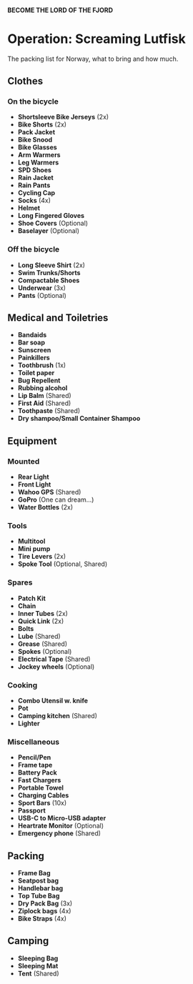 #### BECOME THE LORD OF THE FJORD

# Operation: Screaming Lutfisk

The packing list for Norway, what to bring and how much.

## Clothes

### On the bicycle

- **Shortsleeve Bike Jerseys** (2x)
- **Bike Shorts** (2x)
- **Pack Jacket**
- **Bike Snood**
- **Bike Glasses**
- **Arm Warmers**
- **Leg Warmers**
- **SPD Shoes**
- **Rain Jacket**
- **Rain Pants**
- **Cycling Cap**
- **Socks** (4x)
- **Helmet**
- **Long Fingered Gloves**
- **Shoe Covers** (Optional)
- **Baselayer** (Optional)

### Off the bicycle

- **Long Sleeve Shirt** (2x)
- **Swim Trunks/Shorts**
- **Compactable Shoes**
- **Underwear** (3x)
- **Pants** (Optional)

## Medical and Toiletries

- **Bandaids**
- **Bar soap**
- **Sunscreen**
- **Painkillers**
- **Toothbrush** (1x)
- **Toilet paper**
- **Bug Repellent**
- **Rubbing alcohol**
- **Lip Balm** (Shared)
- **First Aid** (Shared)
- **Toothpaste** (Shared)
- **Dry shampoo/Small Container Shampoo**

## Equipment

### Mounted

- **Rear Light**
- **Front Light**
- **Wahoo GPS** (Shared)
- **GoPro** (One can dream...)
- **Water Bottles** (2x)

### Tools

- **Multitool**
- **Mini pump**
- **Tire Levers** (2x)
- **Spoke Tool** (Optional, Shared)

### Spares

- **Patch Kit**
- **Chain**
- **Inner Tubes** (2x)
- **Quick Link** (2x)
- **Bolts**
- **Lube** (Shared)
- **Grease** (Shared)
- **Spokes** (Optional)
- **Electrical Tape** (Shared)
- **Jockey wheels** (Optional)

### Cooking

- **Combo Utensil w. knife**
- **Pot**
- **Camping kitchen** (Shared)
- **Lighter**

### Miscellaneous

- **Pencil/Pen**
- **Frame tape**
- **Battery Pack**
- **Fast Chargers**
- **Portable Towel**
- **Charging Cables**
- **Sport Bars** (10x)
- **Passport**
- **USB-C to Micro-USB adapter**
- **Heartrate Monitor** (Optional)
- **Emergency phone** (Shared)

## Packing

- **Frame Bag**
- **Seatpost bag**
- **Handlebar bag**
- **Top Tube Bag**
- **Dry Pack Bag** (3x)
- **Ziplock bags** (4x)
- **Bike Straps** (4x)

## Camping

- **Sleeping Bag**
- **Sleeping Mat**
- **Tent** (Shared)
